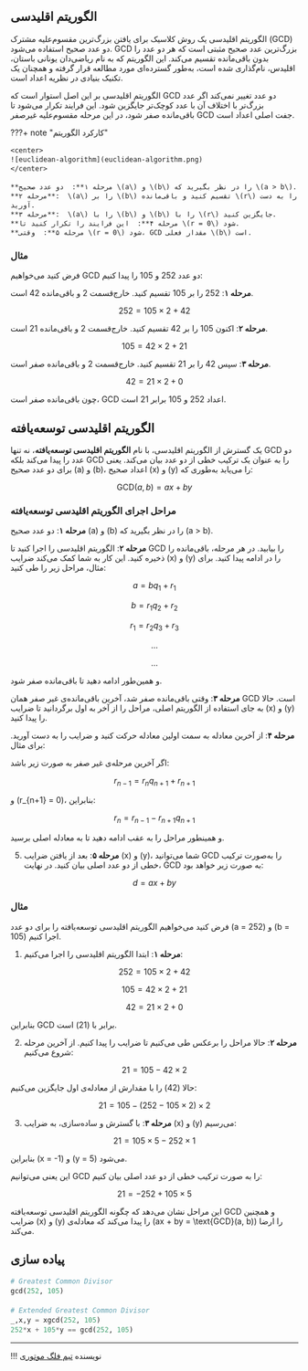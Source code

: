 ## الگوریتم اقلیدسی

الگوریتم اقلیدسی یک روش کلاسیک برای یافتن بزرگ‌ترین مقسوم‌علیه مشترک (GCD) دو عدد صحیح استفاده می‌شود. GCD بزرگ‌ترین عدد صحیح مثبتی است که هر دو عدد را بدون باقی‌مانده تقسیم می‌کند. این الگوریتم که به نام ریاضی‌دان یونانی باستان، اقلیدس، نام‌گذاری شده است، به‌طور گسترده‌ای مورد مطالعه قرار گرفته و همچنان یک تکنیک بنیادی در نظریه اعداد است.

الگوریتم اقلیدسی بر این اصل استوار است که GCD دو عدد تغییر نمی‌کند اگر عدد بزرگ‌تر با اختلاف آن با عدد کوچک‌تر جایگزین شود. این فرایند تکرار می‌شود تا باقی‌مانده صفر شود، در این مرحله مقسوم‌علیه غیرصفر GCD جفت اصلی اعداد است.


???+ note "کارکرد الگوریتم"

    <center> 
    ![euclidean-algorithm](euclidean-algorithm.png)
    </center>

    **مرحله ۱**:  دو عدد صحیح \(a\) و \(b\) را در نظر بگیرید که \(a > b\).  
    **مرحله ۲**:  \(a\) را بر \(b\) تقسیم کنید و باقی‌مانده \(r\) را به دست آورید.  
    **مرحله ۳**:  \(a\) را با \(b\) و \(b\) را با \(r\) جایگزین کنید.  
    **مرحله ۴**:  این فرایند را تکرار کنید تا \(r = 0\) شود.  
    **مرحله ۵**:  وقتی \(r = 0\) شود، GCD مقدار فعلی \(b\) است.

### مثال

فرض کنید می‌خواهیم GCD دو عدد 252 و 105 را پیدا کنیم:

**مرحله ۱**: 252 را بر 105 تقسیم کنید. خارج‌قسمت 2 و باقی‌مانده 42 است.  

$$252 = 105 \times 2 + 42$$

**مرحله ۲**: اکنون 105 را بر 42 تقسیم کنید. خارج‌قسمت 2 و باقی‌مانده 21 است.  

$$105 = 42 \times 2 + 21$$

**مرحله ۳**: سپس 42 را بر 21 تقسیم کنید. خارج‌قسمت 2 و باقی‌مانده صفر است.  

$$42 = 21 \times 2 + 0$$

چون باقی‌مانده صفر است، GCD اعداد 252 و 105 برابر 21 است.

## الگوریتم اقلیدسی توسعه‌یافته

یک گسترش از الگوریتم اقلیدسی، با نام **الگوریتم اقلیدسی توسعه‌یافته**، نه تنها GCD دو عدد را پیدا می‌کند بلکه GCD را به عنوان یک ترکیب خطی از دو عدد بیان می‌کند. یعنی برای دو عدد صحیح \(a\) و \(b\)، اعداد صحیح \(x\) و \(y\) را می‌یابد به‌طوری که:  
 
$$\text{GCD}(a, b) = ax + by$$



### مراحل اجرای الگوریتم اقلیدسی توسعه‌یافته

**مرحله ۱**: دو عدد صحیح \(a\) و \(b\) را در نظر بگیرید که \(a > b\).

**مرحله ۲**: الگوریتم اقلیدسی را اجرا کنید تا GCD را بیابید. در هر مرحله، باقی‌مانده را ذخیره کنید. این کار به شما کمک می‌کند ضرایب \(x\) و \(y\) را در ادامه پیدا کنید. برای مثال، مراحل زیر را طی کنید:

$$a = bq_1 + r_1$$
   
$$b = r_1q_2 + r_2$$
   
$$r_1 = r_2q_3 + r_3$$

$$ ... $$

$$ ... $$

و همین‌طور ادامه دهید تا باقی‌مانده صفر شود.

**مرحله ۳**: وقتی باقی‌مانده صفر شد، آخرین باقی‌مانده‌ی غیر صفر همان GCD است. حالا به جای استفاده از الگوریتم اصلی، مراحل را از آخر به اول برگردانید تا ضرایب \(x\) و \(y\) را پیدا کنید.

**مرحله ۴**: از آخرین معادله به سمت اولین معادله حرکت کنید و ضرایب را به دست آورید. برای مثال:

اگر آخرین مرحله‌ی غیر صفر به صورت زیر باشد:

$$r_{n-1} = r_n q_{n+1} + r_{n+1}$$

و \(r_{n+1} = 0\)، بنابراین:

$$r_{n} = r_{n-1} - r_{n+1}q_{n+1}$$

و همینطور مراحل را به عقب ادامه دهید تا به معادله اصلی برسید.

5. **مرحله ۵**: بعد از یافتن ضرایب \(x\) و \(y\)، شما می‌توانید GCD را به‌صورت ترکیب خطی از دو عدد اصلی بیان کنید. در نهایت، GCD به صورت زیر خواهد بود:

$$d = ax + by$$

### مثال

فرض کنید می‌خواهیم الگوریتم اقلیدسی توسعه‌یافته را برای دو عدد \(a = 252\) و \(b = 105\) اجرا کنیم.

1. **مرحله ۱**: ابتدا الگوریتم اقلیدسی را اجرا می‌کنیم:

$$252 = 105 \times 2 + 42$$
   
$$105 = 42 \times 2 + 21$$
   
$$42 = 21 \times 2 + 0$$

بنابراین GCD برابر با \(21\) است.

2. **مرحله ۲**: حالا مراحل را برعکس طی می‌کنیم تا ضرایب را پیدا کنیم. از آخرین مرحله شروع می‌کنیم:

$$21 = 105 - 42 \times 2$$

حالا \(42\) را با مقدارش از معادله‌ی اول جایگزین می‌کنیم:

$$21 = 105 - (252 - 105 \times 2) \times 2$$

3. **مرحله ۳**: با گسترش و ساده‌سازی، به ضرایب \(x\) و \(y\) می‌رسیم:

$$21 = 105 \times 5 - 252 \times 1$$

   
بنابراین \(x = -1\) و \(y = 5\) می‌شود.

این یعنی می‌توانیم GCD را به صورت ترکیب خطی از دو عدد اصلی بیان کنیم:

$$21 = -252 + 105 \times 5$$

این مراحل نشان می‌دهد که چگونه الگوریتم اقلیدسی توسعه‌یافته GCD و همچنین ضرایب \(x\) و \(y\) را پیدا می‌کند که معادله‌ی \(ax + by = \text{GCD}(a, b)\) را ارضا می‌کند.

## پیاده سازی

```py linenums="1" title="example.sage"
# Greatest Common Divisor
gcd(252, 105)

# Extended Greatest Common Divisor
_,x,y = xgcd(252, 105)
252*x + 105*y == gcd(252, 105)
```


--- 

!!! نویسنده
    [تیم فلگ موتوری](https://github.com/flagmotori)

